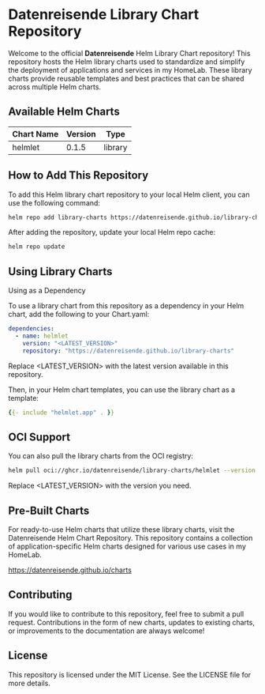 # Datenreisende Library Chart Repository

Welcome to the official **Datenreisende** Helm Library Chart repository! This repository hosts the Helm library charts used to standardize and simplify the deployment of applications and services in my HomeLab. These library charts provide reusable templates and best practices that can be shared across multiple Helm charts.



## Available Helm Charts

| Chart Name | Version | Type |
|------------|---------|------|
| helmlet | 0.1.5 | library |
## How to Add This Repository
To add this Helm library chart repository to your local Helm client, you can use the following command:

```bash
helm repo add library-charts https://datenreisende.github.io/library-charts
```

After adding the repository, update your local Helm repo cache:
```bash
helm repo update
```

## Using Library Charts

Using as a Dependency

To use a library chart from this repository as a dependency in your Helm chart, add the following to your Chart.yaml:
```yaml
dependencies:
  - name: helmlet
    version: "<LATEST_VERSION>"
    repository: "https://datenreisende.github.io/library-charts"
```
Replace <LATEST_VERSION> with the latest version available in this repository.

Then, in your Helm chart templates, you can use the library chart as a template:

```yaml
{{- include "helmlet.app" . }}
```

## OCI Support
You can also pull the library charts from the OCI registry:
```bash
helm pull oci://ghcr.io/datenreisende/library-charts/helmlet --version <LATEST_VERSION>
```
Replace <LATEST_VERSION> with the version you need.

## Pre-Built Charts

For ready-to-use Helm charts that utilize these library charts, visit the Datenreisende Helm Chart Repository. This repository contains a collection of application-specific Helm charts designed for various use cases in my HomeLab.

https://datenreisende.github.io/charts

## Contributing

If you would like to contribute to this repository, feel free to submit a pull request. Contributions in the form of new charts, updates to existing charts, or improvements to the documentation are always welcome!

## License

This repository is licensed under the MIT License. See the LICENSE file for more details.
